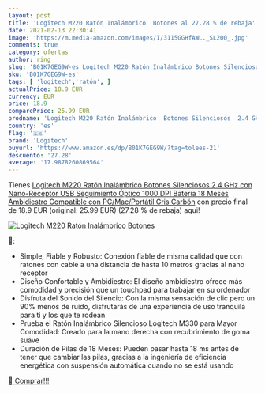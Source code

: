 ```yaml
---
layout: post
title: 'Logitech M220 Ratón Inalámbrico  Botones al 27.28 % de rebaja'
date: 2021-02-13 22:30:41
image: 'https://m.media-amazon.com/images/I/3115GGHfAWL._SL200_.jpg'
comments: true
category: ofertas
author: ring
slug: 'B01K7GEG9W-es Logitech M220 Ratón Inalámbrico Botones Silenciosos 2.4...'
sku: 'B01K7GEG9W-es'
tags: [ 'logitech','ratón', ]
actualPrice: 18.9 EUR
currency: EUR
price: 18.9
comparePrice: 25.99 EUR
prodname: 'Logitech M220 Ratón Inalámbrico  Botones Silenciosos  2.4 GHz con Nano-Receptor USB  Seguimiento Óptico 1000 DPI  Batería 18 Meses  Ambidiestro  Compatible con PC/Mac/Portátil  Gris Carbón'
country: 'es'
flag: '🇪🇸'
brand: 'Logitech'
buyurl: 'https://www.amazon.es/dp/B01K7GEG9W/?tag=tolees-21'
descuento: '27.28'
average: '17.9878260869564'
---
```


Tienes [Logitech M220 Ratón Inalámbrico  Botones Silenciosos  2.4 GHz con Nano-Receptor USB  Seguimiento Óptico 1000 DPI  Batería 18 Meses  Ambidiestro  Compatible con PC/Mac/Portátil  Gris Carbón](https://www.amazon.es/dp/B01K7GEG9W/?tag=tolees-21) con precio final de  18.9 EUR (original: 25.99 EUR) (27.28 %  de rebaja) aqui!

[![Logitech M220 Ratón Inalámbrico  Botones](https://m.media-amazon.com/images/I/3115GGHfAWL._SL200_.jpg)](https://www.amazon.es/dp/B01K7GEG9W/?tag=tolees-21)

🔎:

- Simple, Fiable y Robusto: Conexión fiable de misma calidad que con ratones con cable a una distancia de hasta 10 metros gracias al nano receptor
- Diseño Confortable y Ambidiestro: El diseño ambidiestro ofrece más comodidad y precisión que un touchpad para trabajar en su ordenador
- Disfruta del Sonido del Silencio: Con la misma sensación de clic pero un 90% menos de ruido, disfrutarás de una experiencia de uso tranquila para ti y los que te rodean
- Prueba el Ratón Inalámbrico Silencioso Logitech M330 para Mayor Comodidad: Creado para la mano derecha con recubrimiento de goma suave
- Duración de Pilas de 18 Meses: Pueden pasar hasta 18 ms antes de tener que cambiar las pilas, gracias a la ingeniería de eficiencia energética con suspensión automática cuando no se está usando

[🛒 Comprar!!!](https://www.amazon.es/dp/B01K7GEG9W/?tag=tolees-21)
